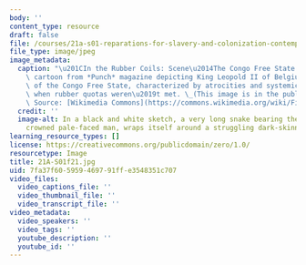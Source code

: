 ```yaml
---
body: ''
content_type: resource
draft: false
file: /courses/21a-s01-reparations-for-slavery-and-colonization-contemporary-movements-for-justice-fall-2021/21a-s01f21.jpg
file_type: image/jpeg
image_metadata:
  caption: "\u201CIn the Rubber Coils: Scene\u2014The Congo Free State.\u201D A 1906\
    \ cartoon from *Punch* magazine depicting King Leopold II of Belgium\u2019s administration\
    \ of the Congo Free State, characterized by atrocities and systemic brutality\
    \ when rubber quotas weren\u2019t met. \_(This image is in the public domain.\
    \ Source: [Wikimedia Commons](https://commons.wikimedia.org/wiki/File:Punch_congo_rubber_cartoon.jpg).)"
  credit: ''
  image-alt: In a black and white sketch, a very long snake bearing the head of a
    crowned pale-faced man, wraps itself around a struggling dark-skinned native.
learning_resource_types: []
license: https://creativecommons.org/publicdomain/zero/1.0/
resourcetype: Image
title: 21A-S01f21.jpg
uid: 7fa37f60-5959-4697-91ff-e3548351c707
video_files:
  video_captions_file: ''
  video_thumbnail_file: ''
  video_transcript_file: ''
video_metadata:
  video_speakers: ''
  video_tags: ''
  youtube_description: ''
  youtube_id: ''
---
```

